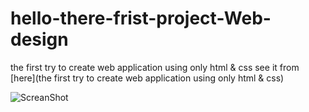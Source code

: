 # hello-there-frist-project-Web-design
the first try to create web application using only html & css see it from [here](the first try to create web application using only html & css)

![ScreanShot](https://i.pinimg.com/564x/bd/06/f5/bd06f5b0f9c65e9bf894d2abb90859b6.jpg)
